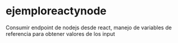 # ejemploreactynode
Consumir endpoint de nodejs desde react, manejo de variables de referencia para obtener valores de los input
